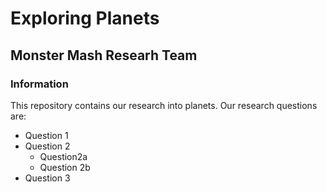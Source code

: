 # Exploring Planets

## Monster Mash Researh Team 

### Information 

This repository contains our research into planets. Our research questions are:
* Question 1
* Question 2
  - Question2a
  - Question 2b
* Question 3
